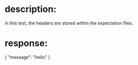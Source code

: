 # description:

in this test, the headers are stored within the expectation files.

# response:

{
    "message": "hello"
}
